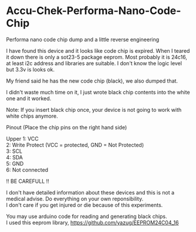 # Accu-Chek-Performa-Nano-Code-Chip
Performa nano code chip dump and a little reverse engineering

I have found this device and it looks like code chip is expired. When I teared it down there is only a sot23-5 package eeprom. Most probably it is 24c16, at least i2c address and libraries are suitable.
I don't know the logic level but 3.3v is looks ok.

My friend said he has the new code chip (black), we also dumped that. 

I didn't waste much time on it, I just wrote black chip contents into the white one and it worked.

Note: If you insert black chip once, your device is not going to work with white chips anymore.

Pinout
(Place the chip pins on the right hand side)

Upper 1: VCC  
2: Write Protect (VCC = protected, GND = Not Protected)  
3: SCL  
4: SDA  
5: GND  
6: Not connected  


!! BE CAREFULL !!

I don't have detailed information about these devices and this is not a medical advise. Do everything on your own reponsibility.  
I don't care if you get injured or die because of this experiments.


You may use arduino code for reading and generating black chips.  
I used this eeprom library, https://github.com/yazug/EEPROM24C04_16
